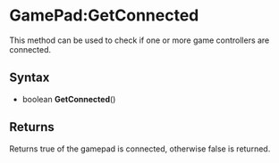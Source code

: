 # GamePad:GetConnected

This method can be used to check if one or more game controllers are connected.

## Syntax

- boolean **GetConnected**()

## Returns

Returns true of the gamepad is connected, otherwise false is returned.
